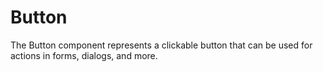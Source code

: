 # Button

The Button component represents a clickable button that can be used for actions in forms, dialogs, and more.
